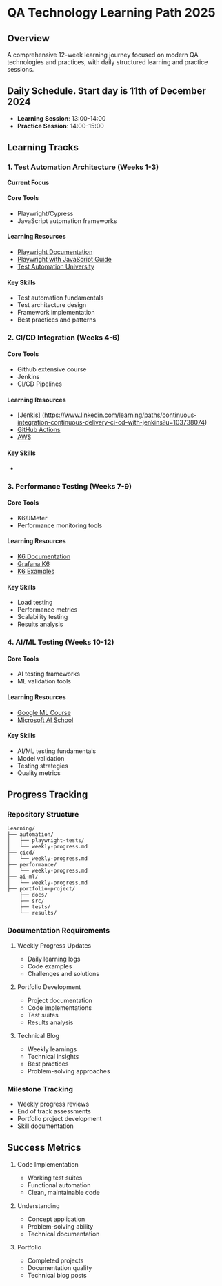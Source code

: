 # QA Technology Learning Path 2025

## Overview
A comprehensive 12-week learning journey focused on modern QA technologies and practices, with daily structured learning and practice sessions.

## Daily Schedule. Start day is 11th of December 2024
- **Learning Session**: 13:00-14:00
- **Practice Session**: 14:00-15:00

## Learning Tracks

### 1. Test Automation Architecture (Weeks 1-3)
**Current Focus**

#### Core Tools
- Playwright/Cypress
- JavaScript automation frameworks

#### Learning Resources
- [Playwright Documentation](https://playwright.dev/docs/intro)
- [Playwright with JavaScript Guide](https://learn.microsoft.com/en-us/training/modules/build-with-playwright/)
- [Test Automation University](https://testautomationu.applitools.com/learningpaths.html?id=playwright-path)

#### Key Skills
- Test automation fundamentals
- Test architecture design
- Framework implementation
- Best practices and patterns

### 2. CI/CD Integration (Weeks 4-6)

#### Core Tools
- Github extensive course
- Jenkins
- CI/CD Pipelines

#### Learning Resources
- [Jenkis] (https://www.linkedin.com/learning/paths/continuous-integration-continuous-delivery-ci-cd-with-jenkins?u=103738074)
- [GitHub Actions](https://docs.github.com/en/actions)
- [AWS](https://www.linkedin.com/learning/introduction-to-aws-automation-tools/what-you-need-to-know?u=103738074)

#### Key Skills
- 

### 3. Performance Testing (Weeks 7-9)

#### Core Tools
- K6/JMeter
- Performance monitoring tools

#### Learning Resources
- [K6 Documentation](https://k6.io/docs/)
- [Grafana K6](https://grafana.com/docs/k6/latest/)
- [K6 Examples](https://github.com/grafana/k6-learn)

#### Key Skills
- Load testing
- Performance metrics
- Scalability testing
- Results analysis

### 4. AI/ML Testing (Weeks 10-12)

#### Core Tools
- AI testing frameworks
- ML validation tools

#### Learning Resources
- [Google ML Course](https://developers.google.com/machine-learning/crash-course)
- [Microsoft AI School](https://learn.microsoft.com/en-us/training/paths/get-started-with-artificial-intelligence-on-azure/)

#### Key Skills
- AI/ML testing fundamentals
- Model validation
- Testing strategies
- Quality metrics

## Progress Tracking

### Repository Structure
```
Learning/
├── automation/
│   ├── playwright-tests/
│   └── weekly-progress.md
├── cicd/
│   └── weekly-progress.md
├── performance/
│   └── weekly-progress.md
├── ai-ml/
│   └── weekly-progress.md
├── portfolio-project/
    ├── docs/
    ├── src/
    ├── tests/
    └── results/

```

### Documentation Requirements
1. Weekly Progress Updates
   - Daily learning logs
   - Code examples
   - Challenges and solutions

2. Portfolio Development
   - Project documentation
   - Code implementations
   - Test suites
   - Results analysis

3. Technical Blog
   - Weekly learnings
   - Technical insights
   - Best practices
   - Problem-solving approaches

### Milestone Tracking
- Weekly progress reviews
- End of track assessments
- Portfolio project development
- Skill documentation

## Success Metrics
1. Code Implementation
   - Working test suites
   - Functional automation
   - Clean, maintainable code

2. Understanding
   - Concept application
   - Problem-solving ability
   - Technical documentation

3. Portfolio
   - Completed projects
   - Documentation quality
   - Technical blog posts
